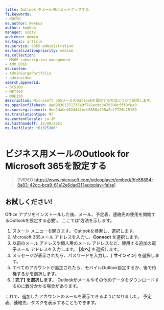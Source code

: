 ```yaml
---
title: Outlook をメール用にセットアップする
f1.keywords:
- NOCSH
ms.author: kwekua
author: kwekua
manager: scotv
audience: Admin
ms.topic: article
ms.service: o365-administration
ms.localizationpriority: medium
ms.collection:
- M365-subscription-management
- Adm_O365
ms.custom:
- AdminSurgePortfolio
- adminvideo
search.appverid:
- BCS160
- MET150
- MOE150
description: Microsoft 365メールのOutlookを設定する方法について説明します。
ms.openlocfilehash: aa098383371737e9f792acdc0478500cfff9fea0
ms.sourcegitcommit: 0ee2dabe402d44fecb6856af98a2ef7720d25189
ms.translationtype: MT
ms.contentlocale: ja-JP
ms.lasthandoff: 12/09/2021
ms.locfileid: "61375366"
---
```

# <a name="set-up-outlook-for-microsoft-365-for-business-email"></a>ビジネス用メールのOutlook for Microsoft 365を設定する 

> [!VIDEO https://www.microsoft.com/videoplayer/embed/9fe86884-8a83-42cc-bca9-61a12e6dad31?autoplay=false]

## <a name="try-it"></a>お試しください!

Office アプリをインストールした後、メール、予定表、連絡先の使用を開始するOutlookを設定する必要&#39;。 ここでは&#39;方法を示します。

1. スタート メニューを開きます。 Outlookを検索し、選択します。
2. Microsoft 365メール アドレスを入力し、**Connect** を選択します。
3. 以前のメール アドレスや個人用のメール アドレスなど、使用する追加の電子メール アドレスを入力します。 **[次へ]** を選択します。
4. メッセージが表示されたら、パスワードを入力し、[  **サインイン**] を選択します。
5. すべてのアカウントが追加されたら、モバイルOutlook設定するか、後で待機するかを選択します。
6. [  **完了] を選択します**。 Outlookがメールやその他のデータをダウンロードするのに数分かかる場合があります。

これで、追加したアカウントのメールを表示できるようになりました。 予定表、連絡先、タスクを表示することもできます。